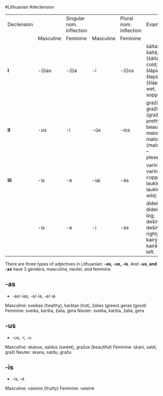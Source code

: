 #Lithuanian #declension 

|            |           |                          |           |                        |                                                                                   |
| ---------- | --------- | ------------------------ | --------- | ---------------------- | --------------------------------------------------------------------------------- |
| Declension |           | Singular nom. inflection |           | Plural nom. inflection | Examples                                                                          |
|            | Masculine | Feminine                 | Masculine | Feminine               |                                                                                   |
| __I__      | -(i)as    | -(i)a                    | -i        | -(i)os                 | šáltas, šaltà, (šálta) – cold; šlápias, šlapià, (šlápia) – wet, soppy;            |
| __II__     | -us       | -i                       | -ūs       | -ios                   | gražùs, gražì, (gražù) – pretty, beautiful; malonùs, malonì, (malonù) – pleasant; |
| __III__    | -is       | -ė                       | -iai      | -ės                    | varìnis, varìnė – copper; laukìnis, laukìnė – wild;                               |
|            | -is       | -ė                       | -i        | -ės                    | dìdelis, dìdelė – big; dešinỹs, dešinė̃ – right; kairỹs, kairė̃ – left.           |
There are three types of adjectives in Lithuanian: __-as, -us, -is__. And __-us, and -as__ have 3 genders, masculine, neuter, and feminine.

## -as

- -as/-ias, -a/-ia, -a/-ia

Masculine: sveikas (healthy), karštas (hot), žalias (green) geras (good)
Feminine: sveika, karšta, žalia, gera
Neuter: sveika, karšta, žalia, gera

## -us

- -us, -i, -u

Masculine: skanus, saldus (sweet), gražus (beautiful)
Feminine: skani, saldi, graži
Neuter: skanu, saldu, gražu

## -is

- -is, -ė

Masculine: vaisinis (fruitly)
Feminine: vaisinė